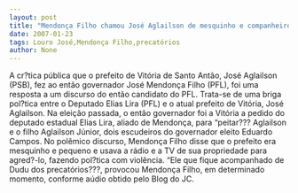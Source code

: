 ```yaml
---
layout: post
title: "Mendonça Filho chamou José Aglailson de mesquinho e companheiro de Dudu dos precatórios"
date: 2007-01-23
tags: Louro José,Mendonça Filho,precatórios
author: None
---
```

A cr?tica pública que o prefeito de Vitória de Santo Antão, José Aglailson (PSB), fez ao então governador José Mendonça Filho (PFL), foi uma resposta a um discurso do então candidato do PFL.
Trata-se de uma briga pol?tica entre o Deputado Elias Lira (PFL) e o atual prefeito de Vitória, José Aglailson. 
Na eleição passada, o então governador foi a Vitória a pedido do deputado estadual Elias Lira, aliado de Mendonça, para “peitar??? Aglailson e o filho Aglailson Júnior, dois escudeiros do governador eleito Eduardo Campos.
No polêmico discurso, Mendonça Filho disse que o prefeito era mesquinho e pequeno e usava a rádio e a TV de sua propriedade para agred?-lo, fazendo pol?tica com violência.
“Ele que fique acompanhado de Dudu dos precatórios???, provocou Mendonça Filho, em determinado momento, conforme aúdio
 obtido pelo Blog do JC. 